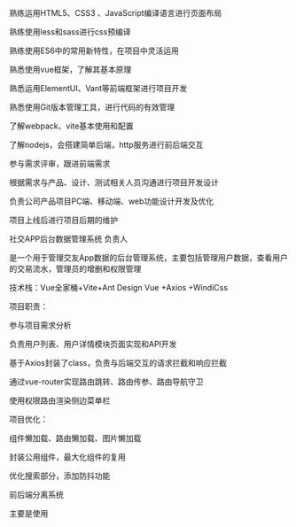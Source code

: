 熟练运用HTML5、CSS3 、JavaScript编译语言进行页面布局

熟练使用less和sass进行css预编译

熟练使用ES6中的常用新特性，在项目中灵活运用

熟悉使用vue框架，了解其基本原理

熟悉运用ElementUI、Vant等前端框架进行项目开发

熟悉使用Git版本管理工具，进行代码的有效管理

了解webpack、vite基本使用和配置

了解nodejs，会搭建简单后端，http服务进行前后端交互



参与需求评审，跟进前端需求

根据需求与产品、设计、测试相关人员沟通进行项目开发设计

负责公司产品项目PC端、移动端、web功能设计开发及优化

项目上线后进行项目后期的维护





社交APP后台数据管理系统   负责人

是一个用于管理交友App数据的后台管理系统，主要包括管理用户数据，查看用户的交易流水，管理员的增删和权限管理

技术栈：Vue全家桶+Vite+Ant Design Vue +Axios +WindiCss

项目职责：

参与项目需求分析

负责用户列表、用户详情模块页面实现和API开发

基于Axios封装了class，负责与后端交互的请求拦截和响应拦截

通过vue-router实现路由跳转、路由传参、路由导航守卫

使用权限路由渲染侧边菜单栏

项目优化：

组件懒加载、路由懒加载、图片懒加载

封装公用组件，最大化组件的复用

优化搜索部分，添加防抖功能



前后端分离系统

主要是使用


